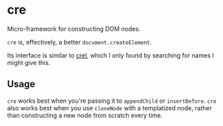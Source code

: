 # cre

Micro-framework for constructing DOM nodes.

`cre` is, effectively, a better `document.createElement`.

Its interface is similar to [crel][], which I only found by searching for names
I might give this.

[crel]: https://github.com/KoryNunn/crel

## Usage

`cre` works best when you're passing it to `appendChild` or `insertBefore`.
`cre` also works best when you use `cloneNode` with a templatized node, rather
than constructing a new node from scratch every time.
